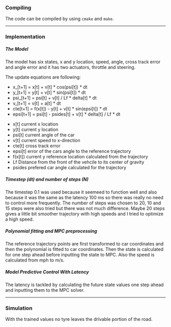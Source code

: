 ### Compiling

The code can be compiled by using `cmake` and `make`.

---
### Implementation

##### The Model

The model has six states, x and y location, speed, angle, cross track error and angle error and it has two actuators, throttle and steering.

The update equations are following:
* x_[t+1] = x[t] + v[t] * cos(psi[t]) * dt
* y_[t+1] = y[t] + v[t] * sin(psi[t]) * dt
* psi_[t+1] = psi[t] + v[t] / Lf * delta[t] * dt
* v_[t+1] = v[t] + a[t] * dt
* cte[t+1] = f(x[t]) - y[t] + v[t] * sin(epsi[t]) * dt
* epsi[t+1] = psi[t] - psides[t] + v[t] * delta[t] / Lf * dt

- x[t]    current x location
- y[t]    current y location
- psi[t]  current angle of the car
- v[t]    current speed to x-direction
- cte[t]  cross track error
- epsi[t] error of the cars angle to the reference trajectory
- f(x[t]) current y reference location calculated from the trajectory
- Lf      Distance from the front of the vehcile to its center of gravity
- psides  prefered car angle calculated for the trajectory


##### Timestep (dt) and number of steps (N)

The timestep 0.1 was used because it seemeed to function well and also because it was the same as the latency 100 ms so there was really no need to control more frequently. The number of steps was chosen to 20, 10 and 15 steps were also tried but there was not much difference. Maybe 20 steps gives a little bit smoother trajectory with high speeds and I tried to optimize a high speed.

##### Polynomial fitting and MPC preprocessing

The reference trajectory points are first transformed to car coordinates and then the polynomial is fitted to car coordinates. Then the state is calculated for one step ahead before inputting the state to MPC. Also the speed is calculated from mph to m/s.

##### Model Predictive Control With Latency

The latency is tackled by calculating the future state values one step ahead and inputting them to the MPC solver. 

---
### Simulation

With the trained values no tyre leaves the drivable portion of the road.
